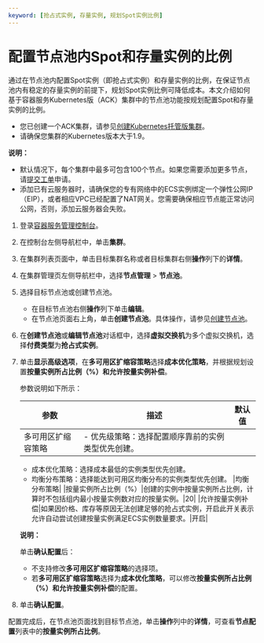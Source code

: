 ```yaml
---
keyword: [抢占式实例, 存量实例, 规划Spot实例比例]
---
```


# 配置节点池内Spot和存量实例的比例

通过在节点池内配置Spot实例（即抢占式实例）和存量实例的比例，在保证节点池内有稳定的存量实例的前提下，规划Spot实例比例可降低成本。本文介绍如何基于容器服务Kubernetes版（ACK）集群中的节点池功能按规划配置Spot和存量实例的比例。

-   您已创建一个ACK集群，请参见[创建Kubernetes托管版集群](/intl.zh-CN/Kubernetes集群用户指南/集群/创建集群/创建Kubernetes托管版集群.md)。
-   请确保您集群的Kubernetes版本大于1.9。

**说明：**

-   默认情况下，每个集群中最多可包含100个节点。如果您需要添加更多节点，请[提交工单](https://workorder-intl.console.aliyun.com/console.htm)申请。
-   添加已有云服务器时，请确保您的专有网络中的ECS实例绑定一个弹性公网IP（EIP），或者相应VPC已经配置了NAT网关。您需要确保相应节点能正常访问公网，否则，添加云服务器会失败。

1.  登录[容器服务管理控制台](https://cs.console.aliyun.com)。

2.  在控制台左侧导航栏中，单击**集群**。

3.  在集群列表页面中，单击目标集群名称或者目标集群右侧**操作**列下的**详情**。

4.  在集群管理页左侧导航栏中，选择**节点管理** \> **节点池**。

5.  选择目标节点池或创建节点池。

    -   在目标节点池右侧**操作**列下单击**编辑**。
    -   在节点池页面右上角，单击**创建节点池**。具体操作，请参见[创建节点池](/intl.zh-CN/Kubernetes集群用户指南/节点与节点池/节点池/创建节点池.md)。
6.  在**创建节点池**或**编辑节点池**对话框中，选择**虚拟交换机**为多个虚拟交换机，选择**付费类型**为**抢占式实例**。

7.  单击**显示高级选项**，在**多可用区扩缩容策略**选择**成本优化策略**，并根据规划设置**按量实例所占比例（%）**和**允许按量实例补偿**。

    参数说明如下所示：

    |参数|描述|默认值|
    |--|--|---|
    |多可用区扩缩容策略|    -   优先级策略：选择配置顺序靠前的实例类型优先创建。
    -   成本优化策略：选择成本最低的实例类型优先创建。
    -   均衡分布策略：选择能达到可用区均衡分布的实例类型优先创建。
|均衡分布策略|
    |按量实例所占比例（%）|创建的实例中按量实例所占比例，计算时不包括组内最小按量实例数对应的按量实例。|20|
    |允许按量实例补偿|如果因价格、库存等原因无法创建足够的抢占式实例，开启此开关表示允许自动尝试创建按量实例满足ECS实例数量要求。|开启|

    **说明：**

    单击**确认配置**后：

    -   不支持修改**多可用区扩缩容策略**的选择项。
    -   若**多可用区扩缩容策略**选择为**成本优化策略**，可以修改**按量实例所占比例（%）**和**允许按量实例补偿**的配置。
8.  单击**确认配置**。


配置完成后，在节点池页面找到目标节点池，单击**操作**列中的**详情**，可查看**节点配置**列表中的**按量实例所占比例**。

